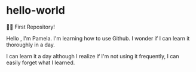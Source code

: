 # hello-world
👋🏾 First Repository!

Hello , I'm Pamela. I'm learning how to use Github. I wonder if I can learn it thoroughly 
in a day. 

I can learn it a day although I realize if I'm not using it frequently, I can easily forget what I learned.
